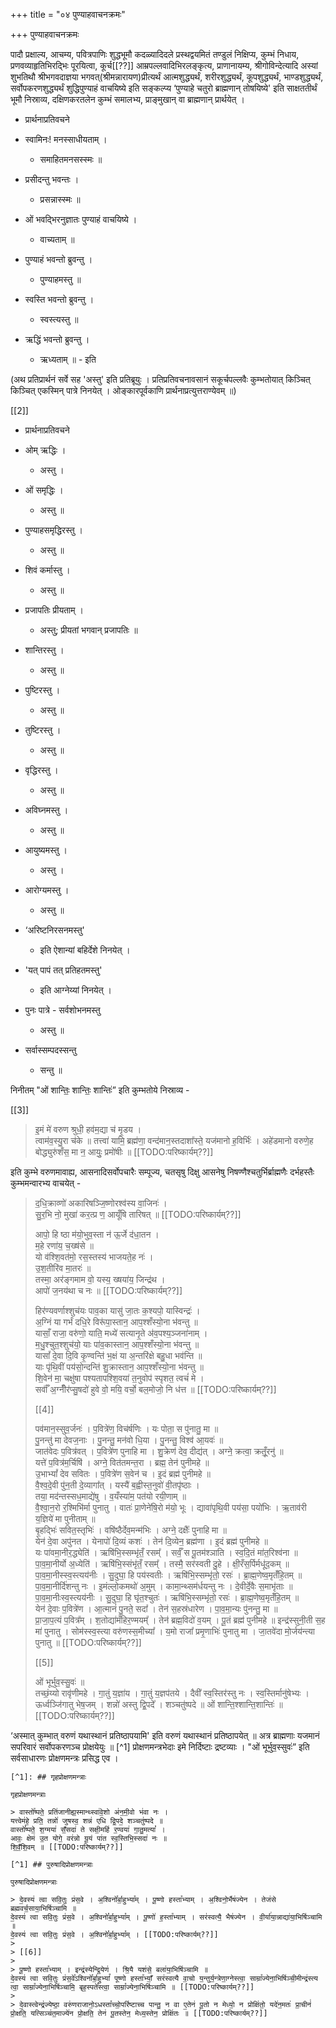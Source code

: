 +++
title = "०४ पुण्याहवाचनक्रमः"

+++
पुण्याहवाचनक्रमः

पादौ प्रक्षाल्य, आचम्य, पवित्रपाणिः शुद्धभूमौ कदळ्यादिदले प्रस्थद्वयमितं तण्डुलं निक्षिप्य, कुम्भं निधाय, प्रणवव्याहृतिभिरद्भिः पूरयित्वा, कूर्च[[??]] आम्रपल्लवादिभिरलङ्कृत्य, प्राणानायम्य, श्रीगोविन्देत्यादि अस्यां शुभतिथौ श्रीभगवदाज्ञया भगवत्(श्रीमन्नारायण)प्रीत्यर्थं आत्मशुद्ध्यर्थं, शरीरशुद्ध्यर्थं, कूपशुद्ध्यर्थं, भाण्डशुद्ध्यर्थं, सर्वोपकरणशुद्ध्यर्थं शुद्धिपुण्याहं वाचयिष्ये इति सङ्कल्प्य ‘पुण्याहे चतुरो ब्राह्मणान् तोषयिष्ये' इति साक्षततीर्थं भूमौ निस्राव्य, दक्षिणकरतलेन कुम्भं समालभ्य, प्राङ्मुखान् वा ब्राह्मणान् प्रार्थयेत् ।

- प्रार्थनाप्रतिवचने

- स्वामिनः! मनस्साधीयताम् ।
  - समाहितमनसस्स्मः ॥
- प्रसीदन्तु भवन्तः ।
  - प्रसन्नास्स्मः ॥  
- ओं भवद्भिरनुज्ञातः पुण्याहं वाचयिष्ये ।  
  - वाच्यताम् ॥  
- पुण्याहं भवन्तो ब्रुवन्तु ।  
  - पुण्याहमस्तु ॥  
- स्वस्ति भवन्तो ब्रुवन्तु ।  
  - स्वस्त्यस्तु ॥  
- ऋद्धिं भवन्तो ब्रुवन्तु ।  
  - ऋध्यताम् ॥ - इति

(अथ प्रतिप्रार्थनं सर्वे सह 'अस्तु' इति प्रतिब्रूयुः । प्रतिप्रतिवचनावसानं सकूर्चपल्लवैः कुम्भतोयात् किञ्चित् किञ्चित् एकस्मिन् पात्रे निनयेत् । ओङ्कारपूर्वकाणि प्रार्थनाप्रत्युत्तराण्येवम् ॥)

[[2]]

- प्रार्थनाप्रतिवचने

- ओम् ऋद्धिः ।  
  - अस्तु ।  
- ओं समृद्धिः ।  
  - अस्तु ॥  
- पुण्याहसमृद्धिरस्तु ।  
  - अस्तु ॥  
- शिवं कर्मास्तु ।  
  - अस्तु ॥  
- प्रजापतिः प्रीयताम् ।  
  - अस्तु; प्रीयतां भगवान् प्रजापतिः ॥
- शान्तिरस्तु ।  
  - अस्तु ॥  
- पुष्टिरस्तु ।  
  - अस्तु ॥  
- तुष्टिरस्तु ।  
  - अस्तु ॥  
- वृद्धिरस्तु ।
  - अस्तु ॥
- अविघ्नमस्तु ।
  - अस्तु ॥  
- आयुष्यमस्तु ।  
  - अस्तु ।  
- आरोग्यमस्तु ।  
  - अस्तु ॥
  
- ‘अरिष्टनिरसनमस्तु'  
  - इति ऐशान्यां बहिर्देशे निनयेत् ।  
- 'यत् पापं तत् प्रतिहतमस्तु'  
  - इति आग्नेय्यां निनयेत् ।

- पुनः पात्रे - सर्वशोभनमस्तु  
  - अस्तु ॥
- सर्वास्सम्पदस्सन्तु  
  - सन्तु ॥

निनीतम् "ओं शान्तिः॒ शान्तिः॒ शान्तिः॑” इति कुम्भतोये निस्राव्य -

[[3]]

> इ॒मं मे॑ वरुण श्रुधी॒ हव॑म॒द्या च॑ मृ॒डय ।  
त्वाम॑व॒स्यु॒रा च॑के ॥ तत्त्वा॑ यामि॒ ब्रह्म॑णा॒ वन्द॑मान॒स्तदाशा᳚स्ते॒ यज॑मानो ह॒विर्भिः॑ । 
अहे॑डमानो वरुणे॒ह बोद्ध्युरु॑शँस॒ मा न॒ आयुः॒ प्रमो॑षीः ॥ [[TODO:परिष्कार्यम्??]]

इति कुम्भे वरुणमावाह्य, आसनादिसर्वोपचारैः सम्पूज्य, चतसृषु दिक्षु आसनेषु निषण्णैश्चतुर्भिर्ब्राह्मणैः दर्भहस्तैः कुम्भमन्वारभ्य वाचयेत् -

> द॒धि॒क्राव्णो॑ अकारिषञ्जि॒ष्णोरश्व॑स्य वा॒जिनः॑ ।  
सु॒र॒भि नो॒ मुखा॑ कर॒त्प्र ण॒ आयूँषि तारिषत् ॥ [[TODO:परिष्कार्यम्??]]
>
> आपो॒ हि ष्ठा म॑यो॒भुव॒स्ता न॑ ऊ॒र्जे द॑धा॒तन ।  
म॒हे रणा॑य॒ च॒ख्ष॑से ॥  
यो व॑श्शि॒वत॑मो॒ रस॒स्तस्य॑ भाजयते॒ह नः॑ ।  
उ॒श॒तीरि॑व मा॒तरः॑ ॥  
तस्मा॒ अर॑ङ्गमाम वो॒ यस्य॒ ख्षया॑य॒ जिन्द्र॑थ ।  
आपो॑ ज॒नय॑था च नः ॥ [[TODO:परिष्कार्यम्??]]
>
> हिर॑ण्यवर्णाश्शुच॑यः पाव॒का यासु॑ जा॒तः क॒श्यपो॒ यास्विन्द्रः॑ ।  
अ॒ग्निं या गर्भं दधि॒रे विरू॑पा॒स्तान॒ आप॒श्शँस्यो॒ना भ॑वन्तु ॥  
यासाँ॒ राजा॒ वरु॑णो॒ याति॒ मध्ये॑ सत्यानृ॒ते अ॑व॒पश्य॒ञ्जना॑नाम् ।  
म॒धु॒श्चुत॒श्शुच॑यो॒ याः पा॑व॒कास्तान॒ आप॒श्शँस्यो॒ना भ॑वन्तु ॥  
यासां᳚ दे॒वा दि॒वि कृ॒ण्वन्ति॑ भ॒क्षं या अ॒न्तरि॑क्षे बहु॒धा भव॑न्ति ॥  
याः पृ॑थि॒वीं पय॑सो॒न्दन्ति॑ शु॒क्रास्तान॒ आप॒श्शँस्यो॒ना भ॑वन्तु ॥  
शि॒वेन॑ मा॒ चक्षु॑षा पश्यतापश्शि॒वया॑ त॒नुवोप॑ स्पृशत॒ त्वचं॑ मे ।  
सर्वाँ॑ अ॒ग्नीँर॑प्सु॒षदो॑ हुवे वो॒ मयि॒ वर्चो॒ बल॒मोजो॒ नि ध॑त्त ॥ [[TODO:परिष्कार्यम्??]]
>
> [[4]]
>
> पव॑मान॒स्सुव॒र्जनः॑ । प॒वित्रे॑ण॒ विच॑र्षणिः । यः पोता॒ स पु॑नातु॒ मा ॥  
पु॒नन्तु॑ मा देवज॒नाः । पु॒नन्तु॒ मन॑वो धि॒या । पु॒नन्तु॒ विश्व॑ आ॒यवः॑ ॥  
जात॑वेदः प॒वित्र॑वत् । प॒वित्रे॑ण पुनाहि मा । शु॒क्रेण॑ देव॒ दीद्य॑त् । अग्ने॒ क्रत्वा॒ क्रतूँ॒रनु॑ ॥  
यत्ते॑ प॒वित्र॑म॒र्चिषि॑ । अग्ने॒ वित॑तमन्त॒रा । ब्रह्म॒ तेन॑ पुनीमहे ॥  
उ॒भाभ्यां᳚ देव सवितः । प॒वित्रे॑ण स॒वेन॑ च । इ॒दं ब्रह्म॑ पुनीमहे ॥  
वै॒श्व॒दे॒वी पु॑न॒ती दे॒व्यागा᳚त् । यस्यै॑ ब॒ह्वीस्त॒नुवो॑ वी॒तपृ॑ष्ठाः ।  
तया॒ मद॑न्तस्सध॒माद्ये॑षु । व॒यँस्या॑म॒ पत॑यो रयी॒णाम् ॥  
वै॒श्वा॒न॒रो र॒श्मिभि॑र्मा पुनातु । वातः॑ प्रा॒णेने॑षि॒रो म॑यो॒ भूः । द्यावा॑पृथि॒वी पय॑सा॒ पयो॑भिः । ऋ॒ताव॑री य॒ज्ञिये॑ मा पुनीताम् ॥  
बृ॒हद्भिः॑ सवित॒स्तृभिः॑ । वषि॑ष्ठैर्देव॒मन्म॑भिः । अग्ने॒ दक्षैः᳚ पुनाहि मा ॥  
येन॑ दे॒वा अपु॑नत । येनापो॑ दि॒व्यं कशः॑ । तेन॑ दि॒व्येन॒ ब्रह्म॑णा । इ॒दं ब्रह्म॑ पुनीमहे ॥  
यः पा॑वमा॒नीर॒द्ध्येति॑ । ऋषि॑भि॒स्सम्भृ॑तँ॒ रसम्᳚ । सर्वँ॒ स पू॒तम॑श्ञाति । स्व॒दि॒तं मा॑त॒रिश्व॑ना ॥  
पा॒व॒मा॒नीर्यो अ॒ध्येति॑ । ऋषि॑भि॒स्संभृ॑तँ॒ रसम्᳚ । तस्मै॒ सर॑स्वती दु॒हे । क्षी॒रँस॒र्पिर्मधू॑द॒कम् ॥  
पा॒व॒मा॒नीस्स्व॒स्त्यय॑नीः । सु॒दुघा॒ हि पय॑स्वतीः । ऋषि॑भि॒स्सम्भृ॑तो॒ रसः॑ । ब्रा॒ह्म॒णेष्व॒मृतँ॑हि॒तम् ॥  
पा॒व॒मा॒नीर्दि॑शन्तु नः । इ॒मंल्लो॒कमथो॑ अ॒मुम् । कामा॒न्थ्सम॑र्धयन्तु नः । दे॒वीर्दे॒वैः स॒माभृ॑ताः ॥  
पा॒व॒मा॒नीःस्व॒स्त्यय॑नीः । सु॒दुघा॒ हि घृ॑त॒श्चुतः॑ । ऋषि॑भि॒स्सम्भृ॑तो॒ रसः॑ । ब्रा॒ह्म॒णेष्व॒मृतँ॑हि॒तम् ॥  
येन॑ दे॒वाः प॒वित्रे॑ण । आ॒त्मानं॑ पु॒नते॒ सदा᳚ । तेन॑ स॒हस्र॑धारेण । पा॒व॒मा॒न्यः पु॑नन्तु॒ मा ॥   
प्रा॒जा॒प॒त्यं प॒वित्र᳚म् । श॒तोद्या॑मँहिर॒ण्मयम्᳚ । तेन॑ ब्रह्म॒विदो॑ व॒यम् । पू॒तं ब्रह्म॑ पुनीमहे ॥ 
इन्द्र॑स्सुनी॒ती स॒ह मा॑ पुनातु । सोम॑स्स्व॒स्त्या वरु॑णस्स॒मीच्या᳚ । य॒मो राजा᳚ प्रमृ॒णाभिः॑ पुनातु मा । जा॒तवे॑दा मो॒र्जय॑न्त्या पुनातु ॥ [[TODO:परिष्कार्यम्??]]
>
> [[5]]
>
> ओं भूर्भुव॒स्सु॒वः॑ ॥  
तच्छं॒य्यो रावृ॑णीमहे । गा॒तुं य॒ज्ञा॑य । गा॒तुं य॒ज्ञप॑तये । दैवी᳚ स्व॒स्तिर॑स्तु नः । स्व॒स्तिर्मानु॑षेभ्यः । ऊर्ध्वञ्जि॑गातु भेष॒जम् । शन्नो॑ अस्तु द्वि॒पदे᳚ । शञ्चतु॑ष्पदे ॥ ओं शान्ति॒श्शान्ति॒शान्तिः॑ ॥ [[TODO:परिष्कार्यम्??]]

‘अस्मात् कुम्भात् वरुणं यथास्थानं प्रतिष्ठापयामि' इति वरुणं यथास्थानं प्रतिष्ठापयेत् ॥ अत्र ब्राह्मणाः यजमानं सपरिवारं सर्वोपकरणञ्च प्रोक्षयेयुः ॥ [^1] प्रोक्षणमन्त्रभेदाः इमे निर्दिष्टाः द्रष्टव्याः । "ओं भूर्भुव॒स्सुवः॑” इति सर्वसाधारणः प्रोक्षणमन्त्रः प्रसिद्ध एव ।

    [^1]: ## गृहप्रोक्षणमन्त्राः
    
    गृहप्रोक्षणमन्त्राः
    
    > वास्तो᳚ष्पते॒ प्रति॑जानीह्य॒स्मान्थ्स्वा॑वे॒शो अ॑न॒मी॒वो भ॑वा नः ।  
    यत्त्वेम॑हे॒ प्रति॒ तन्नो॑ जुषस्व॒ शन्न॑ एधि द्वि॒पदे॒ शञ्चतु॑ष्पदे ॥  
    वास्तो᳚ष्पते॒ श॒ग्मया॑ सँ॒सदा॑ ते सक्षी॒महि॑ र॒ण्वया॑ गा॒तु॒मत्या᳚ ।  
    आवः॒ क्षेम॑ उ॒त योगे॒ वर॑न्नो यू॒यं पा॑त स्व॒स्तिभि॒स्सदा॑ नः ॥  
    शि॒वँ॒शि॒वम् ॥ [[TODO:परिष्कार्यम्??]]

    [^1] ## पुरुषादिप्रोक्षणमन्त्राः
    
    पुरुषादिप्रोक्षणमन्त्राः
    
    > दे॒वस्य॑ त्वा सवि॒तुः प्र॑स॒वे । अ॒श्विनो᳚र्बा॒हुभ्या᳚म् । पू॒ष्णो हस्ता᳚भ्याम् । अ॒श्विनो॒र्भैष॑ज्येन । तेज॑से ब्रह्मवर्च॒साया॒भिषि॑ञ्चामि ॥  
    दे॒वस्य॑ त्वा सवि॒तुः प्र॑स॒वे । अ॒श्विनो᳚र्बा॒हुभ्या᳚म् । पू॒ष्णो॑ ह॒स्ता᳚भ्याम् । सर॑स्वत्यै॒ भैष॑ज्येन । वी॒र्या॑या॒न्नाद्या॑या॒भिषि॑ञ्चामि ॥  
    दे॒वस्य॑ त्वा सवि॒तुः प्र॑स॒वे । अ॒श्विनो᳚र्बा॒हुभ्या᳚म् । [[TODO:परिष्कार्यम्??]]
    >
    > [[6]]
    >
    > पू॒ष्णो हस्ता᳚भ्याम् । इन्द्र॑स्येन्द्रि॒येण॑ । श्रि॒यै यश॑से॒ बला॑या॒भिषि॑ञ्चामि ॥  
    दे॒वस्य॑ त्वा सवि॒तुः प्र॑स॒वे᳚ऽश्विनो᳚र्बा॒हुभ्यां᳚ पूष्णो हस्ता᳚भ्याँ॒ सर॑स्वत्यै वा॒चो य॒न्तुर्य॒न्त्रेणा॒ग्नेस्त्वा॒ साम्रा᳚ज्येना॒भिषि॑ञ्ची॒मीन्द्र॑स्त्य त्वा॒ साम्रा᳚ज्येना॒भिषि॑ञ्चामि॒ बृह॒स्पते᳚स्त्वा॒ साम्रा᳚ज्येना॒भिषि॑ञ्चामि ॥ [[TODO:परिष्कार्यम्??]]
    >
    > दे॒वास्त्वेन्द्र॑ज्येष्ठा॒ वरु॑णराजानो॒ऽधस्ता᳚च्चो॒परि॑ष्टाच्च पान्तु॒ न वा ए॒तेन॑ पू॒तो न मेध्यो॒ न प्रोक्षि॑तो॒ यदे॑न॒मतः॑ प्रा॒चीनं॑ प्रो॒क्षति॒ यत्सिञ्च॑त॒माज्ये॑न प्रो॒क्षति॒ तेन॑ पू॒तस्तेन॒ मेध्य॒स्तेन॒ प्रोक्षि॑तः ॥ [[TODO:परिष्कार्यम्??]]